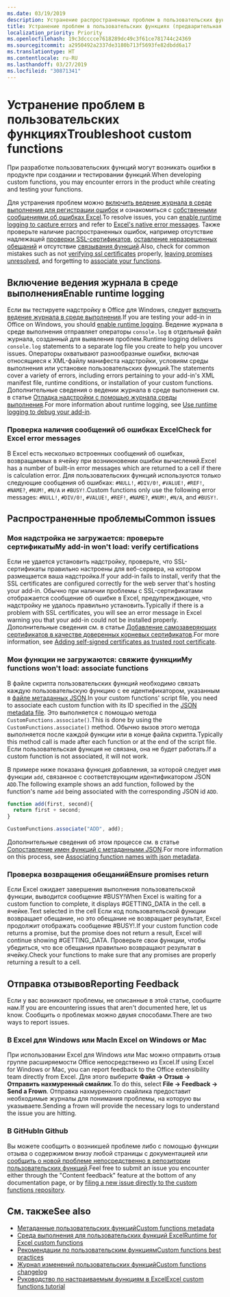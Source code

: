 ```yaml
---
ms.date: 03/19/2019
description: Устранение распространенных проблем в пользовательских функциях Excel.
title: Устранение проблем в пользовательских функциях (предварительная версия)
localization_priority: Priority
ms.openlocfilehash: 19c3dcccce7618289dc49c3f61ce781744c24369
ms.sourcegitcommit: a2950492a2337de3180b713f5693fe82dbdd6a17
ms.translationtype: HT
ms.contentlocale: ru-RU
ms.lasthandoff: 03/27/2019
ms.locfileid: "30871341"
---
```

# <a name="troubleshoot-custom-functions"></a><span data-ttu-id="648f6-103">Устранение проблем в пользовательских функциях</span><span class="sxs-lookup"><span data-stu-id="648f6-103">Troubleshoot custom functions</span></span>

<span data-ttu-id="648f6-104">При разработке пользовательских функций могут возникать ошибки в продукте при создании и тестировании функций.</span><span class="sxs-lookup"><span data-stu-id="648f6-104">When developing custom functions, you may encounter errors in the product while creating and testing your functions.</span></span>

<span data-ttu-id="648f6-105">Для устранения проблем можно [включить ведение журнала в среде выполнения для регистрации ошибок](#enable-runtime-logging) и ознакомиться с [собственными сообщениями об ошибках Excel](#check-for-excel-error-messages).</span><span class="sxs-lookup"><span data-stu-id="648f6-105">To resolve issues, you can [enable runtime logging to capture errors](#enable-runtime-logging) and refer to [Excel's native error messages](#check-for-excel-error-messages).</span></span> <span data-ttu-id="648f6-106">Также проверьте наличие распространенных ошибок, например отсутствие надлежащей [проверки SSL-сертификатов](#verify-ssl-certificates), [оставление неразрешенных обещаний](#ensure-promises-return) и отсутствие [связывания функций](#associate-your-functions).</span><span class="sxs-lookup"><span data-stu-id="648f6-106">Also, check for common mistakes such as not [verifying ssl certificates](#verify-ssl-certificates) properly, [leaving promises unresolved](#ensure-promises-return), and forgetting to [associate your functions](#associate-your-functions).</span></span>

## <a name="enable-runtime-logging"></a><span data-ttu-id="648f6-107">Включение ведения журнала в среде выполнения</span><span class="sxs-lookup"><span data-stu-id="648f6-107">Enable runtime logging</span></span>

<span data-ttu-id="648f6-108">Если вы тестируете надстройку в Office для Windows, следует [включить ведение журнала в среде выполнения](/office/dev/add-ins/testing/troubleshoot-manifest#use-runtime-logging-to-debug-your-add-in).</span><span class="sxs-lookup"><span data-stu-id="648f6-108">If you are testing your add-in in Office on Windows, you should [enable runtime logging](/office/dev/add-ins/testing/troubleshoot-manifest#use-runtime-logging-to-debug-your-add-in).</span></span> <span data-ttu-id="648f6-109">Ведение журнала в среде выполнения отправляет операторы `console.log` в отдельный файл журнала, созданный для выявления проблем.</span><span class="sxs-lookup"><span data-stu-id="648f6-109">Runtime logging delivers `console.log` statements to a separate log file you create to help you uncover issues.</span></span> <span data-ttu-id="648f6-110">Операторы охватывают разнообразные ошибки, включая относящиеся к XML-файлу манифеста надстройки, условиям среды выполнения или установке пользовательских функций.</span><span class="sxs-lookup"><span data-stu-id="648f6-110">The statements cover a variety of errors, including errors pertaining to your add-in's XML manifest file, runtime conditions, or installation of your custom functions.</span></span>  <span data-ttu-id="648f6-111">Дополнительные сведения о ведении журнала в среде выполнения см. в статье [Отладка надстройки с помощью журнала среды выполнения](/office/dev/add-ins/testing/troubleshoot-manifest#use-runtime-logging-to-debug-your-add-in).</span><span class="sxs-lookup"><span data-stu-id="648f6-111">For more information about runtime logging, see [Use runtime logging to debug your add-in](/office/dev/add-ins/testing/troubleshoot-manifest#use-runtime-logging-to-debug-your-add-in).</span></span>  

### <a name="check-for-excel-error-messages"></a><span data-ttu-id="648f6-112">Проверка наличия сообщений об ошибках Excel</span><span class="sxs-lookup"><span data-stu-id="648f6-112">Check for Excel error messages</span></span>

<span data-ttu-id="648f6-113">В Excel есть несколько встроенных сообщений об ошибках, возвращаемых в ячейку при возникновении ошибки вычислений.</span><span class="sxs-lookup"><span data-stu-id="648f6-113">Excel has a number of built-in error messages which are returned to a cell if there is calculation error.</span></span> <span data-ttu-id="648f6-114">Для пользовательских функций используются только следующие сообщения об ошибках: `#NULL!`, `#DIV/0!`, `#VALUE!`, `#REF!`, `#NAME?`, `#NUM!`, `#N/A` и `#BUSY!`.</span><span class="sxs-lookup"><span data-stu-id="648f6-114">Custom functions only use the following error messages: `#NULL!`, `#DIV/0!`, `#VALUE!`, `#REF!`, `#NAME?`, `#NUM!`, `#N/A`, and `#BUSY!`.</span></span>

## <a name="common-issues"></a><span data-ttu-id="648f6-115">Распространенные проблемы</span><span class="sxs-lookup"><span data-stu-id="648f6-115">Common issues</span></span>

### <a name="my-add-in-wont-load-verify-certifications"></a><span data-ttu-id="648f6-116">Моя надстройка не загружается: проверьте сертификаты</span><span class="sxs-lookup"><span data-stu-id="648f6-116">My add-in won't load: verify certifications</span></span>

<span data-ttu-id="648f6-117">Если не удается установить надстройку, проверьте, что SSL-сертификаты правильно настроены для веб-сервера, на котором размещается ваша надстройка.</span><span class="sxs-lookup"><span data-stu-id="648f6-117">If your add-in fails to install, verify that the SSL certificates are configured correctly for the web server that's hosting your add-in.</span></span> <span data-ttu-id="648f6-118">Обычно при наличии проблемы с SSL-сертификатами отображается сообщение об ошибке в Excel, предупреждающее, что надстройку не удалось правильно установить.</span><span class="sxs-lookup"><span data-stu-id="648f6-118">Typically if there is a problem with SSL certificates, you will see an error message in Excel warning you that your add-in could not be installed properly.</span></span> <span data-ttu-id="648f6-119">Дополнительные сведения см. в статье [Добавление самозаверяющих сертификатов в качестве доверенных корневых сертификатов](https://github.com/OfficeDev/generator-office/blob/master/src/docs/ssl.md).</span><span class="sxs-lookup"><span data-stu-id="648f6-119">For more information, see [Adding self-signed certificates as trusted root certificate](https://github.com/OfficeDev/generator-office/blob/master/src/docs/ssl.md).</span></span>

### <a name="my-functions-wont-load-associate-functions"></a><span data-ttu-id="648f6-120">Мои функции не загружаются: свяжите функции</span><span class="sxs-lookup"><span data-stu-id="648f6-120">My functions won't load: associate functions</span></span>

<span data-ttu-id="648f6-121">В файле скрипта пользовательских функций необходимо связать каждую пользовательскую функцию с ее идентификатором, указанным в [файле метаданных JSON](custom-functions-json.md).</span><span class="sxs-lookup"><span data-stu-id="648f6-121">In your custom functions' script file, you need to associate each custom function with its ID specified in the [JSON metadata file](custom-functions-json.md).</span></span> <span data-ttu-id="648f6-122">Это выполняется с помощью метода `CustomFunctions.associate()`.</span><span class="sxs-lookup"><span data-stu-id="648f6-122">This is done by using the `CustomFunctions.associate()` method.</span></span> <span data-ttu-id="648f6-123">Обычно вызов этого метода выполняется после каждой функции или в конце файла скрипта.</span><span class="sxs-lookup"><span data-stu-id="648f6-123">Typically this method call is made after each function or at the end of the script file.</span></span> <span data-ttu-id="648f6-124">Если пользовательская функция не связана, она не будет работать.</span><span class="sxs-lookup"><span data-stu-id="648f6-124">If a custom function is not associated, it will not work.</span></span>

<span data-ttu-id="648f6-125">В примере ниже показана функция добавления, за которой следует имя функции `add`, связанное с соответствующим идентификатором JSON `ADD`.</span><span class="sxs-lookup"><span data-stu-id="648f6-125">The following example shows an add function, followed by the function's name `add` being associated with the corresponding JSON id `ADD`.</span></span>

```js
function add(first, second){
  return first + second;
}

CustomFunctions.associate("ADD", add);
```

<span data-ttu-id="648f6-126">Дополнительные сведения об этом процессе см. в статье [Сопоставление имен функций с метаданными JSON](/office/dev/add-ins/excel/custom-functions-best-practices#associating-function-names-with-json-metadata).</span><span class="sxs-lookup"><span data-stu-id="648f6-126">For more information on this process, see [Associating function names with json metadata](/office/dev/add-ins/excel/custom-functions-best-practices#associating-function-names-with-json-metadata).</span></span>

### <a name="ensure-promises-return"></a><span data-ttu-id="648f6-127">Проверка возвращения обещаний</span><span class="sxs-lookup"><span data-stu-id="648f6-127">Ensure promises return</span></span>

<span data-ttu-id="648f6-128">Если Excel ожидает завершения выполнения пользовательской функции, выводится сообщение #BUSY!</span><span class="sxs-lookup"><span data-stu-id="648f6-128">When Excel is waiting for a custom function to complete, it displays #GETTING_DATA in the cell.</span></span> <span data-ttu-id="648f6-129">в ячейке.</span><span class="sxs-lookup"><span data-stu-id="648f6-129">Text selected in the cell</span></span> <span data-ttu-id="648f6-130">Если код пользовательской функции возвращает обещание, но это обещание не возвращает результат, Excel продолжит отображать сообщение #BUSY!.</span><span class="sxs-lookup"><span data-stu-id="648f6-130">If your custom function code returns a promise, but the promise does not return a result, Excel will continue showing #GETTING_DATA.</span></span> <span data-ttu-id="648f6-131">Проверьте свои функции, чтобы убедиться, что все обещания правильно возвращают результат в ячейку.</span><span class="sxs-lookup"><span data-stu-id="648f6-131">Check your functions to make sure that any promises are properly returning a result to a cell.</span></span>

## <a name="reporting-feedback"></a><span data-ttu-id="648f6-132">Отправка отзывов</span><span class="sxs-lookup"><span data-stu-id="648f6-132">Reporting Feedback</span></span>

<span data-ttu-id="648f6-133">Если у вас возникают проблемы, не описанные в этой статье, сообщите нам.</span><span class="sxs-lookup"><span data-stu-id="648f6-133">If you are encountering issues that aren't documented here, let us know.</span></span> <span data-ttu-id="648f6-134">Сообщить о проблемах можно двумя способами.</span><span class="sxs-lookup"><span data-stu-id="648f6-134">There are two ways to report issues.</span></span>

### <a name="in-excel-on-windows-or-mac"></a><span data-ttu-id="648f6-135">В Excel для Windows или Mac</span><span class="sxs-lookup"><span data-stu-id="648f6-135">In Excel on Windows or Mac</span></span>

<span data-ttu-id="648f6-136">При использовании Excel для Windows или Mac можно отправить отзыв группе расширяемости Office непосредственно из Excel.</span><span class="sxs-lookup"><span data-stu-id="648f6-136">If using Excel for Windows or Mac, you can report feedback to the Office extensibility team directly from Excel.</span></span> <span data-ttu-id="648f6-137">Для этого выберите **Файл -> Отзыв -> Отправить нахмуренный смайлик**.</span><span class="sxs-lookup"><span data-stu-id="648f6-137">To do this, select **File -> Feedback -> Send a Frown**.</span></span> <span data-ttu-id="648f6-138">Отправка нахмуренного смайлика предоставит необходимые журналы для понимания проблемы, на которую вы указываете.</span><span class="sxs-lookup"><span data-stu-id="648f6-138">Sending a frown will provide the necessary logs to understand the issue you are hitting.</span></span>

### <a name="in-github"></a><span data-ttu-id="648f6-139">В GitHub</span><span class="sxs-lookup"><span data-stu-id="648f6-139">In Github</span></span>

<span data-ttu-id="648f6-140">Вы можете сообщить о возникшей проблеме либо с помощью функции отзыва о содержимом внизу любой страницы с документацией или [сообщить о новой проблеме непосредственно в репозитории пользовательских функций](https://github.com/OfficeDev/Excel-Custom-Functions/issues).</span><span class="sxs-lookup"><span data-stu-id="648f6-140">Feel free to submit an issue you encounter either through the "Content feedback" feature at the bottom of any documentation page, or by [filing a new issue directly to the custom functions repository](https://github.com/OfficeDev/Excel-Custom-Functions/issues).</span></span>

## <a name="see-also"></a><span data-ttu-id="648f6-141">См. также</span><span class="sxs-lookup"><span data-stu-id="648f6-141">See also</span></span>

* [<span data-ttu-id="648f6-142">Метаданные пользовательских функций</span><span class="sxs-lookup"><span data-stu-id="648f6-142">Custom functions metadata</span></span>](custom-functions-json.md)
* [<span data-ttu-id="648f6-143">Среда выполнения для пользовательских функций Excel</span><span class="sxs-lookup"><span data-stu-id="648f6-143">Runtime for Excel custom functions</span></span>](custom-functions-runtime.md)
* [<span data-ttu-id="648f6-144">Рекомендации по пользовательским функциям</span><span class="sxs-lookup"><span data-stu-id="648f6-144">Custom functions best practices</span></span>](custom-functions-best-practices.md)
* [<span data-ttu-id="648f6-145">Журнал изменений пользовательских функций</span><span class="sxs-lookup"><span data-stu-id="648f6-145">Custom functions changelog</span></span>](custom-functions-changelog.md)
* [<span data-ttu-id="648f6-146">Руководство по настраиваемым функциям в Excel</span><span class="sxs-lookup"><span data-stu-id="648f6-146">Excel custom functions tutorial</span></span>](../tutorials/excel-tutorial-create-custom-functions.md)

